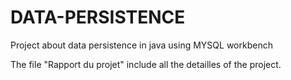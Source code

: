 # DATA-PERSISTENCE
Project about data persistence  in java using MYSQL workbench

The file "Rapport du projet" include all the detailles of the project.
